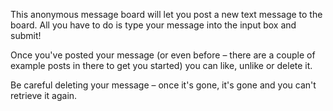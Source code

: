 This anonymous message board will let you post a new text message to the board. All you have to do is type your message into the input box and submit!

Once you've posted your message (or even before – there are a couple of example posts in there to get you started) you can like, unlike or delete it.

Be careful deleting your message – once it's gone, it's gone and you can't retrieve it again. 
